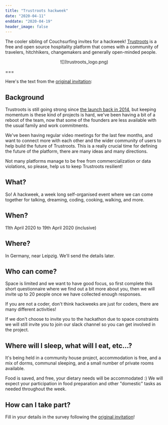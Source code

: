 ```yaml
---
title: "Trustroots hackweek"
date: "2020-04-11"
enddate: "2020-04-19"
header_image: false
---
```


The cooler sibling of Couchsurfing invites for a hackweek! [Trustroots](https://www.trustroots.org/) is a free and open source hospitality platform that comes with a community of travelers, hitchhikers, changemakers and generally open-minded people.

<div markdown="1" style="text-align: center">
![](trustroots_logo.png)
</div>

===

Here's the text from the [original invitation](https://trustroots-hackathon.survey.fm/trustroots-hackweek-spring-2020):

## Background

Trustroots is still going strong since [the launch back in 2014](https://ideas.trustroots.org/2014/12/23/introducing-trustroots/), but keeping momentum is these kind of projects is hard, we've been having a bit of a reboot of the team, now that some of the founders are less available with the usual family and work commitments.

We've been having regular video meetings for the last few months, and want to connect more with each other and the wider community of users to help build the future of Trustroots. This is a really crucial time for defining the future of the platform, there are many ideas and many directions.

Not many platforms manage to be free from commercialization or data violations, so please, help us to keep Trustroots resilient!

## What?

So! A hackweek, a week long self-organised event where we can come together for talking, dreaming, coding, cooking, walking, and more.

## When?

11th April 2020 to 19th April 2020 (inclusive)

## Where?

In Germany, near Leipzig. We'll send the details later.

## Who can come?

Space is limited and we want to have good focus, so first complete this short questionnaire where we find out a bit more about you, then we will invite up to 20 people once we have collected enough responses.

If you are not a coder, don't think hackweeks are just for coders, there are many different activities!

If we don't choose to invite you to the hackathon due to space constraints we will still invite you to join our slack channel so you can get involved in the project.

## Where will I sleep, what will I eat, etc...?

It's being held in a community house project, accommodation is free, and a mix of dorms, communal sleeping, and a small number of private rooms available.

Food is saved, and free, your dietary needs will be accommodated :) We will expect your participation in food preparation and other "domestic" tasks as needed throughout the week.

## How can I take part?

Fill in your details in the survey following the [original invitation](https://trustroots-hackathon.survey.fm/trustroots-hackweek-spring-2020)!
